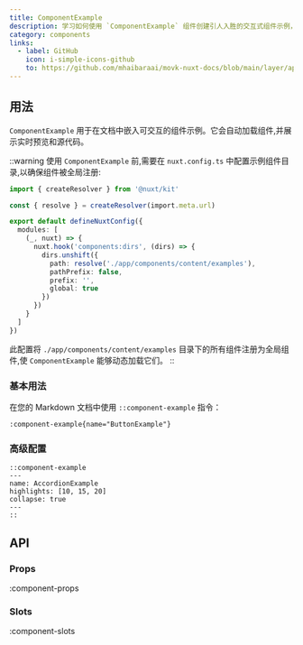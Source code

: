 ```yaml
---
title: ComponentExample
description: 学习如何使用 `ComponentExample` 组件创建引人入胜的交互式组件示例，功能包括实时预览、源代码展示、代码高亮和折叠，以极大地提升文档的交互性和用户体验。
category: components
links:
  - label: GitHub
    icon: i-simple-icons-github
    to: https://github.com/mhaibaraai/movk-nuxt-docs/blob/main/layer/app/components/content/ComponentExample.vue
---
```


## 用法

`ComponentExample` 用于在文档中嵌入可交互的组件示例。它会自动加载组件,并展示实时预览和源代码。

::warning
使用 `ComponentExample` 前,需要在 `nuxt.config.ts` 中配置示例组件目录,以确保组件被全局注册:

```typescript
import { createResolver } from '@nuxt/kit'

const { resolve } = createResolver(import.meta.url)

export default defineNuxtConfig({
  modules: [
    (_, nuxt) => {
      nuxt.hook('components:dirs', (dirs) => {
        dirs.unshift({ 
          path: resolve('./app/components/content/examples'), 
          pathPrefix: false, 
          prefix: '', 
          global: true 
        })
      })
    }
  ]
})
```

此配置将 `./app/components/content/examples` 目录下的所有组件注册为全局组件,使 `ComponentExample` 能够动态加载它们。
::

### 基本用法

在您的 Markdown 文档中使用 `::component-example` 指令：

```mdc[md]
:component-example{name="ButtonExample"}
```

### 高级配置

```mdc[md]
::component-example
---
name: AccordionExample
highlights: [10, 15, 20]
collapse: true
---
::
```

## API

### Props

:component-props

### Slots

:component-slots

